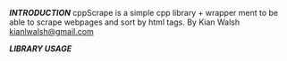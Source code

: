 
***INTRODUCTION***
cppScrape is a simple cpp library + wrapper ment to be able to scrape webpages and sort by html tags. 
By Kian Walsh
kianlwalsh@gmail.com

***LIBRARY USAGE***

